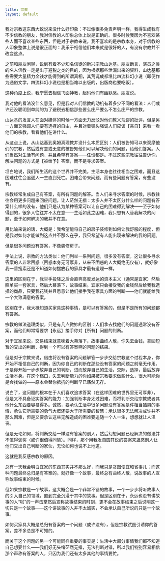 ```yaml
---
title: 宗教
layout: default
---
```


我对宗教这东西大致说来没什么好印象：不过像很多免责声明一样，我得生成我有不少信教的朋友，我对信教的人印象总体上说是正确的。很多时候我因为不喜欢某些人而不喜欢某些东西，但是对于宗教来说，我不喜欢的是宗教本身，对于信教的人印象整体上说是很正面的：我乐于相信他们本来就是很好的人，有没有宗教并不改变这点。

之前和朋友闲聊，说到有着不少知名信徒的新兴宗教山达基。朋友断言，演员之类的名人信教一定是出于避税之类的目的，因为根据那些泄漏出来的资料，山达基那些需要大量精力金钱才能得到的所谓真相，其荒诞成都堪比四流科幻小说（即便作为通俗文学，四流科幻小说也是相当难以出版的，出版商也要吃饭）。

这种角度上说，我宁愿去相信飞面神教，起码他们有幽默感。朋友说。

我对他的看法没什么意见，但是我对人们信教的动机有着多少不同的看法：人们或许还没聪明到单纯的为了避税去相信那些要么庄严要么不怎么庄严的宗教。

山达基的发言人在面对媒体的时候一方面无力反驳对他们教义荒谬的批评，但是另一方面又强调人们要有选择的自由，并且对着镜头强调人们应该【亲自】来看一看他们的宗教，看看他们在讲什么。

从这点上说，从山达基到奥姆真理教并没什么本质区别：人们被告知可以来观摩他们的宗教，然后或有意或无意的被告知他们可以解决他们的问题，给他们答案。人们当然对生活有问题，并且希望有答案——任谁都是。不过这些宗教往往告诉你，解决问题的方式是【被给予】答案，而不是寻求答案。

坦白地说，我们所生活的这个世界并不完美，生活本身也往往相当之困难，而且这困难往往会追逐人一生直到死亡。困难会带来问题，而有些问题有答案，有些没有。

宗教经常生成自己有答案，有所有问题的解答。当人们来寻求答案的时候，宗教往往会用更多问题来回应问题，让人茫然无措：太多人并不太区分什么样的问题有答案什么样的没有，他们只是认为某种答案可以让自己的困难得到解决——至于如何得到的，很多人往往并不太在意——生活如此之困难，我只想有人替我解决的问题，至于如何解决的我并不在意。

用比喻来说的话，大概是：我希望能将自己的房子装修到如何让我舒服的程度，但是我对如何才能做到这点并不那么在乎，我只希望有人能出现来解决的我的问题。

但是很多问题没有答案，不像装修房子。

手法上说，宗教的方法类似：他们列举一系列问题，很多没有答案，这让很多寻求答案的人非常困惑（困惑本身无可厚非，从来不困惑的人大概绝无仅有），就好像我一番搜索还是不知道如何摆放我的家具才最有道理一样。

这里的区别在于，我举手投降之后会直奔高度发达的资本主义（通常是宜家）然后照单买一套家具，然后大幕落下，故事结束。宜家只会接受我的金钱然后给我我选择的商品，只要我花钱并且愿意让他们接手我在家具方面的判断——他们就能给我一个大致满意的答案。

区别在于，我大概知道买家具这种事情，是可以有答案的，但是不是所有的问题都有答案。

宗教的做法道理类似，只是有几点微妙的区别：人们拿去找他们的问题通常没有答案，而他们却常常要求【永远】接手你对【所有】问题的判断。

对于宜家来说，交易结束就意味着大幕落下，故事曲终人散，你失去金钱，拿回短暂的交出的判断，得到一个可以有答案啊的问题的结果。

但是对于宗教来说，借由将没有答案的问题解答一步步交给宗教这个过程本身，你开始不相信自己的判断，因为你自己的判断在那些没有答案的问题之前毫无作用。于是你开始一步步放弃自己的判断，进而放弃自己的生活，交际，选择，最后放弃生活本身。在这个档口，失去判断能力的你如果被宗教要求做些什么，很大可能你是会找做的——原本会替你抵抗的判断早已荡然无存。

说白了，这问题的根本在于人们喜欢追求答案（在这样困难的世界里无可厚非），但是又不具备证实答案的能力：加强判断本身太过困难，而将判断交给宗教或者其他什么东西要容易得多。诚然，要承认生活中很多问题没有答案是件相当酷男的事情，承认它所需要的勇气大概还要大于所需要的智慧：承认很多无法解决或许并不那么困难，但是又要承认这些无解造成的困难要追随一个人一生，想想就让人沮丧。

但是无论如何，将判断交给一样没有答案的别人，然后幻想问题已经解决的做法并不值得褒奖（或许很值得同情）。同样，那个用我发自圆其说的答案来蛊惑别人让他们交出自己判断的家伙，无论如何也说不上地道。

这就是我反感宗教的原因。

总有一天我会明白宜家的东西其实并不那么好，而我只是贪图便宜和省事儿；而这种问题最终总归是有答案的。就好像一个故事，最终总有曲终人散，说故事的人宣称故事结束的时候。

但如果宗教是一个故事，这大概会是一个非常不错的故事，一个一步步将听故事人的引入自己的领域，直到完全沉浸于其中的故事。但是区别在于，永远也没有讲故事的人“啪”的一声击掌然后宣称故事结束的时刻，更不会在故事结束之后说明这一切只是一个故事——这个讲故事的人并不太诚实，不会承认自己所说的只是一个故事。

如何买家具大概是总归有答案的一个问题（或许没有），但是宗教试图引诱你的答案，差不多总是不可知的。

而关于这个问题的另一个可能同样重要的事实是：生活中大部分事情我们都不知道自己想要什么——我们好无头绪茫然无措，无法判断对错，所以我们特别容易相信那个声称有答案的人，只因为我们还有太多其他的事情要忙。



